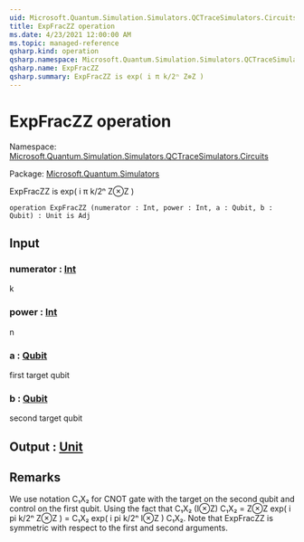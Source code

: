 ```yaml
---
uid: Microsoft.Quantum.Simulation.Simulators.QCTraceSimulators.Circuits.ExpFracZZ
title: ExpFracZZ operation
ms.date: 4/23/2021 12:00:00 AM
ms.topic: managed-reference
qsharp.kind: operation
qsharp.namespace: Microsoft.Quantum.Simulation.Simulators.QCTraceSimulators.Circuits
qsharp.name: ExpFracZZ
qsharp.summary: ExpFracZZ is exp( i π k/2ⁿ Z⊗Z )
---
```


# ExpFracZZ operation

Namespace: [Microsoft.Quantum.Simulation.Simulators.QCTraceSimulators.Circuits](xref:Microsoft.Quantum.Simulation.Simulators.QCTraceSimulators.Circuits)

Package: [Microsoft.Quantum.Simulators](https://nuget.org/packages/Microsoft.Quantum.Simulators)


ExpFracZZ is exp( i π k/2ⁿ Z⊗Z )

```qsharp
operation ExpFracZZ (numerator : Int, power : Int, a : Qubit, b : Qubit) : Unit is Adj
```


## Input

### numerator : [Int](xref:microsoft.quantum.qsharp.valueliterals#int-literals)

k


### power : [Int](xref:microsoft.quantum.qsharp.valueliterals#int-literals)

n


### a : [Qubit](xref:microsoft.quantum.qsharp.valueliterals#qubit-literals)

first target qubit


### b : [Qubit](xref:microsoft.quantum.qsharp.valueliterals#qubit-literals)

second target qubit



## Output : [Unit](xref:microsoft.quantum.qsharp.valueliterals#unit-literal)



## Remarks

We use notation C₁X₂ for CNOT gate with the targeton the second qubit and control on the first qubit.Using the fact that C₁X₂ (I⊗Z) C₁X₂ = Z⊗Zexp( i pi k/2ⁿ Z⊗Z ) = C₁X₂ exp( i pi k/2ⁿ I⊗Z ) C₁X₂.Note that ExpFracZZ is symmetric with respect to the first and second arguments.